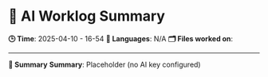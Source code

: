 # 🧠 AI Worklog Summary

**🕒 Time**: 2025-04-10 - 16-54
**🧩 Languages**: N/A
**🗂️ Files worked on**:


---

**🧠 Summary**
**Summary**: Placeholder (no AI key configured)